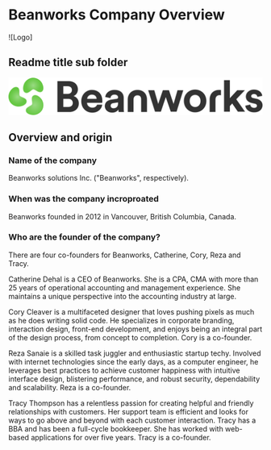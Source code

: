 #  Beanworks Company Overview 

![Logo]
## Readme title sub folder 

![Logo](beanworks-logo-colour.png)

## Overview and origin 

### Name of the company 
Beanworks solutions Inc. ("Beanworks", respectively). 

### When was the company incroproated 
Beanworks founded in 2012 in Vancouver, British Columbia, Canada. 

### Who are the founder of the company?
There are four co-founders for Beanworks, Catherine, Cory, Reza and Tracy. 

Catherine Dehal is a CEO of Beanworks.  She is a CPA, CMA with more than 25 years of operational accounting and management experience.  She maintains a unique perspective into the accounting industry at large.  

Cory Cleaver is a multifaceted designer that loves pushing pixels as much as he does writing solid code. He specializes in corporate branding, interaction design, front-end development, and enjoys being an integral part of the design process, from concept to completion. Cory is a co-founder.

Reza Sanaie is a skilled task juggler and enthusiastic startup techy. Involved with internet technologies since the early days, as a computer engineer, he leverages best practices to achieve customer happiness with intuitive interface design, blistering performance, and robust security, dependability and scalability. Reza is a co-founder.

Tracy Thompson has a relentless passion for creating helpful and friendly relationships with customers. Her support team is efficient and looks for ways to go above and beyond with each customer interaction. Tracy has a BBA and has been a full-cycle bookkeeper. She has worked with web-based applications for over five years. Tracy is a co-founder.
